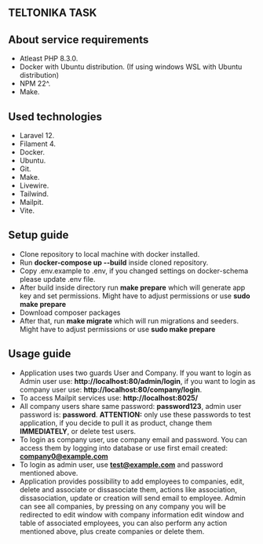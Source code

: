 ## TELTONIKA TASK

## About service requirements
- Atleast PHP 8.3.0.
- Docker with Ubuntu distribution. (If using windows WSL with Ubuntu distribution)
- NPM 22^.
- Make.

## Used technologies
- Laravel 12.
- Filament 4.
- Docker.
- Ubuntu.
- Git.
- Make.
- Livewire.
- Tailwind.
- Mailpit.
- Vite.

## Setup guide
- Clone repository to local machine with docker installed.
- Run **docker-compose up --build** inside cloned repository.
- Copy .env.example to .env, if you changed settings on docker-schema please update .env file.
- After build inside directory run **make prepare** which will generate app key and set permissions. Might have to adjust permissions or use **sudo make prepare**
- Download composer packages
- After that, run **make migrate** which will run migrations and seeders. Might have to adjust permissions or use **sudo make prepare**

## Usage guide
- Application uses two guards User and Company. If you want to login as Admin user use: **http://localhost:80/admin/login**, if you want to login as company user use: **http://localhost:80/company/login**.
- To access Mailpit services use: **http://localhost:8025/**
- All company users share same password: **password123**, admin user password is: **password**. **ATTENTION:** only use these passwords to test application, if you decide to pull it as product, change them **IMMEDIATELY**, or delete test users.
- To login as company user, use company email and password. You can access them by logging into database or use first email created: **company0@example.com**
- To login as admin user, use **test@example.com** and password mentioned above.
- Application provides possibility to add employees to companies, edit, delete and associate or dissasociate them, actions like association, dissasociation, update or creation will send email to employee. Admin can see all companies, by pressing on any company you will be redirected to edit window with company information edit window and table of associated employees, you can also perform any action mentioned above, plus create companies or delete them.
